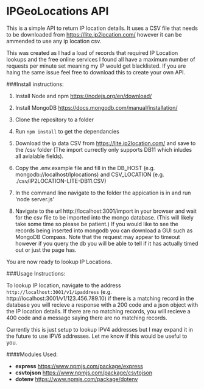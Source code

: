 
IPGeoLocations API
======

This is a simple API to return IP location details. It uses a CSV file that needs to be downloaded from https://lite.ip2location.com/ however it can be ammended to use any ip location csv. 

This was created as I had a load of records that required IP Location lookups and the free online services I found all have a maximum number of requests per minute set meaning my IP would get blacklisted. If you are haing the same issue feel free to download this to create your own API.  


###Install instructions:

1. Install Node and npm https://nodejs.org/en/download/

2. Install MongoDB https://docs.mongodb.com/manual/installation/

3. Clone the repository to a folder

4. Run `npm install` to get the dependancies

5. Download the ip data CSV from https://lite.ip2location.com/ and save to the /csv folder (The import currectly only supports DB11 which inludes all avialable fields).

6. Copy the .env.example file and fill in the DB_HOST (e.g. mongodb://localhost/lplocations) and CSV_LOCATION (e.g. ./csv/IP2LOCATION-LITE-DB11.CSV)

7. In the command line navigate to the folder the appication is in and run 'node server.js'

8. Navigate to the url http://localhost:3001/import in your browser and wait for the csv file to be imported into the mongo database. (This will likely take some time so please be patient.) If you would like to see the records being inserted into mongodb you can download a GUI such as MongoDB Compass. Note that the request may appear to timeout however if you query the db you will be able to tell if it has actually timed out or just the page has. 

You are now ready to lookup IP Locations.

###Usage Instructions:

To lookup IP location, navigate to the address `http://localhost:3001/v1/ipaddress` (e.g. http://localhost:3001/v1/123.456.789.10) if there is a matching record in the database you will recieve a response with a 200 code and a json object with the IP location details. If there are no matching records, you will recieve a 400 code and a message saying there are no matching records.  

Currently this is just setup to lookup IPV4 addresses but I may expand it in the future to use IPV6 addresses. Let me know if this would be useful to you. 


####Modules Used:
- **express** https://www.npmjs.com/package/express
- **csvtojson** https://www.npmjs.com/package/csvtojson
- **dotenv** https://www.npmjs.com/package/dotenv